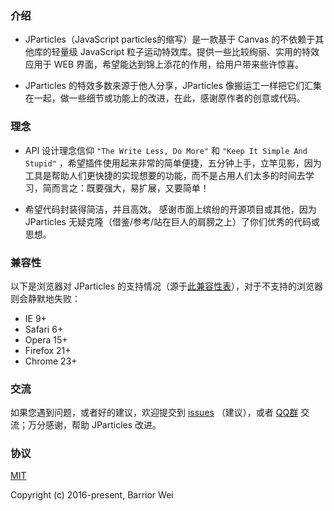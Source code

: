 ### 介绍

- JParticles（JavaScript particles的缩写）是一款基于 Canvas 的不依赖于其他库的轻量级 JavaScript 粒子运动特效库。提供一些比较绚丽、实用的特效应用于 WEB 界面，希望能达到锦上添花的作用，给用户带来些许惊喜。

- JParticles 的特效多数来源于他人分享，JParticles 像搬运工一样把它们汇集在一起，做一些细节或功能上的改进，在此，感谢原作者的创意或代码。


### 理念

- API 设计理念信仰 `"The Write Less, Do More"` 和 `"Keep It Simple And Stupid"` ，希望插件使用起来非常的简单便捷，五分钟上手，立竿见影，因为工具是帮助人们更快捷的实现想要的功能，而不是占用人们太多的时间去学习，简而言之：既要强大，易扩展，又要简单！

- 希望代码封装得简洁，并且高效。 感谢市面上缤纷的开源项目或其他，因为 JParticles 无疑克隆（借鉴/参考/站在巨人的肩膀之上）了你们优秀的代码或思想。


### 兼容性

以下是浏览器对 JParticles 的支持情况（源于[此兼容性表](https://github.com/Barrior/JParticles/blob/master/docs/compatibility_table.md)），对于不支持的浏览器则会静默地失败：

- IE 9+
- Safari 6+
- Opera 15+
- Firefox 21+
- Chrome 23+


### 交流

如果您遇到问题，或者好的建议，欢迎提交到 [issues](https://github.com/Barrior/JParticles/issues) （建议），或者 [QQ群](http://shang.qq.com/wpa/qunwpa?idkey=f548e3f94e0040a2ac5adfe4fec6915ef67c8c1b6ba5784ff6d5049c6135a759) 交流；万分感谢，帮助 JParticles 改进。


### 协议

[MIT](https://github.com/Barrior/JParticles/blob/master/LICENSE)

Copyright (c) 2016-present, Barrior Wei
